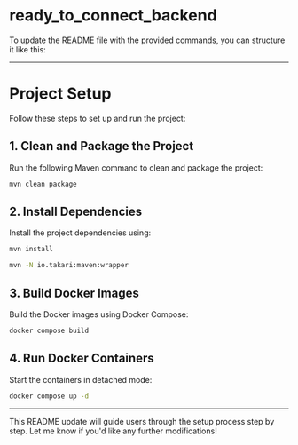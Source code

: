 # ready_to_connect_backend


To update the README file with the provided commands, you can structure it like this:

---

# Project Setup

Follow these steps to set up and run the project:

## 1. Clean and Package the Project

Run the following Maven command to clean and package the project:

```bash
mvn clean package
```

## 2. Install Dependencies

Install the project dependencies using:

```bash
mvn install
```

```bash
mvn -N io.takari:maven:wrapper
```

## 3. Build Docker Images

Build the Docker images using Docker Compose:

```bash
docker compose build
```

## 4. Run Docker Containers

Start the containers in detached mode:

```bash
docker compose up -d
```

---

This README update will guide users through the setup process step by step. Let me know if you'd like any further modifications!